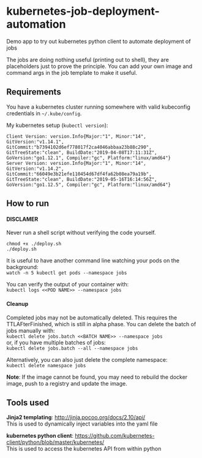 # kubernetes-job-deployment-automation
Demo app to try out kubernetes python client to automate deployment of jobs

The jobs are doing nothing useful (printing out to shell), they are placeholders just to prove the principle.
You can add your own image and command args in the job template to make it useful.

## Requirements
You have a kubernetes cluster running somewhere with valid kubeconfig credentials in `~/.kube/config`.

My kubernetes setup (`kubectl version`):   
```
Client Version: version.Info{Major:"1", Minor:"14", GitVersion:"v1.14.1", GitCommit:"b7394102d6ef778017f2ca4046abbaa23b88c290", GitTreeState:"clean", BuildDate:"2019-04-08T17:11:31Z", GoVersion:"go1.12.1", Compiler:"gc", Platform:"linux/amd64"}
Server Version: version.Info{Major:"1", Minor:"14", GitVersion:"v1.14.2", GitCommit:"66049e3b21efe110454d67df4fa62b08ea79a19b", GitTreeState:"clean", BuildDate:"2019-05-16T16:14:56Z", GoVersion:"go1.12.5", Compiler:"gc", Platform:"linux/amd64"}
```

## How to run

#### DISCLAMER
Never run a shell script without verifying the code yourself. 

```
chmod +x ./deploy.sh
./deploy.sh
```


It is useful to have another command line watching your pods on the background:   
`watch -n 5 kubectl get pods --namespace jobs`

You can verify the output of your container with:   
`kubectl logs <<POD NAME>> --namespace jobs`

#### Cleanup
Completed jobs may not be automatically deleted. This requires the TTLAFterFinished, which is still in alpha phase.
You can delete the batch of jobs manually with:   
`kubectl delete jobs.batch <<BATCH NAME>> --namespace jobs`   
or, if you have multiple batches of jobs:         
`kubectl delete jobs.batch --all --namespace jobs`

Alternatively, you can also just delete the complete namespace:   
`kubectl delete namespace jobs`   

**Note**: If the image cannot be found, you may need to rebuild the docker image, push to a registry and update the image.

## Tools used
**Jinja2 templating**: http://jinja.pocoo.org/docs/2.10/api/   
This is used to dynamically inject variables into the yaml file

**kubernetes python client**: https://github.com/kubernetes-client/python/blob/master/kubernetes/   
This is used to access the kubernetes API from within python